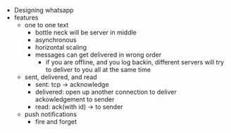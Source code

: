 - Designing whatsapp 
- features 
  - one to one text 
    - bottle neck will be server in middle 
    - asynchronous
    - horizontal scaling 
    - messages can get delivered in wrong order
      - if you are offline, and you log backin, different servers will try to deliver to you all at the same time
  - sent, delivered, and read 
    - sent: tcp -> acknowledge
    - delivered: open up another connection to deliver ackowledgement to sender 
    - read: ack(with id) -> to sender
  - push notifications 
    - fire and forget 


